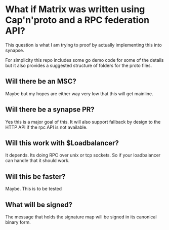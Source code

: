 # What if Matrix was written using Cap'n'proto and a RPC federation API?

This question is what I am trying to proof by actually implementing this into synapse.

For simplicity this repo includes some go demo code for some of the details but
it also provides a suggested structure of folders for the proto files.

## Will there be an MSC?

Maybe but my hopes are either way very low that this will get mainline.

## Will there be a synapse PR?

Yes this is a major goal of this. It will also support fallback by design to the HTTP API
if the rpc API is not available.

## Will this work with $Loadbalancer?

It depends. Its doing RPC over unix or tcp sockets. So if your loadbalancer can handle that
it should work.

## Will this be faster?

Maybe. This is to be tested

## What will be signed?

The message that holds the signature map will be signed in its canonical binary form.

